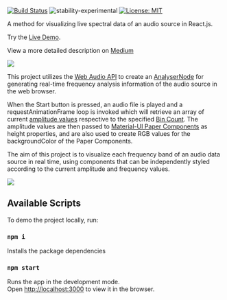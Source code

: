 [![Build Status](https://travis-ci.org/strengthmate/web-audio-fft-visualization-with-react-hooks.svg?branch=master)](https://travis-ci.org/strengthmate/web-audio-fft-visualization-with-react-hooks) ![stability-experimental](https://img.shields.io/badge/stability-experimental-orange.svg) [![License: MIT](https://img.shields.io/badge/License-MIT-yellow.svg)](https://opensource.org/licenses/MIT)

A method for visualizing live spectral data of an audio source in React.js.

Try the [Live Demo](https://matt-eric.github.io/web-audio-fft-visualization-with-react-hooks/).

View a more detailed description on [Medium](https://medium.com/@accomplish3d/using-react-ui-components-to-visualize-real-time-spectral-data-of-an-audio-source-17a498a6d8d7)

![](fft-react-2.gif)

This project utilizes the [Web Audio API](https://developer.mozilla.org/en-US/docs/Web/API/Web_Audio_API) to create an [AnalyserNode](https://developer.mozilla.org/en-US/docs/Web/API/AnalyserNode) for generating real-time frequency analysis information of the audio source in the web browser.

When the Start button is pressed, an audio file is played and a requestAnimationFrame loop is invoked which will retrieve an array of current [amplitude values](https://developer.mozilla.org/en-US/docs/Web/API/AnalyserNode/getByteFrequencyData) respective to the specified [Bin Count](https://developer.mozilla.org/en-US/docs/Web/API/AnalyserNode/frequencyBinCount). The amplitude values are then passed to [Material-UI Paper Components](https://material-ui.com/api/paper/) as height properties, and are also used to create RGB values for the backgroundColor of the Paper Components.

The aim of this project is to visualize each frequency band of an audio data source in real time, using components that can be independently styled according to the current amplitude and frequency values.

![](fft-react-1.gif)

## Available Scripts

To demo the project locally, run:

### `npm i`

Installs the package dependencies

### `npm start`

Runs the app in the development mode.<br />
Open [http://localhost:3000](http://localhost:3000) to view it in the browser.
